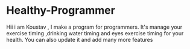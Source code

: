 # Healthy-Programmer
Hii i am Koustav , 
I make a program for programmers.
It's manage your exercise timing ,drinking water timing and eyes exercise timing for your health.
You can also update it and add many more features
